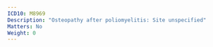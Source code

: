 ```yaml
---
ICD10: M8969
Description: "Osteopathy after poliomyelitis: Site unspecified"
Matters: No
Weight: 0
---
```


